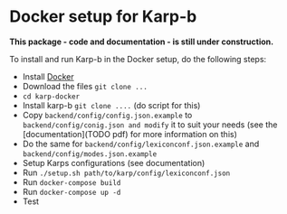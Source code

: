 Docker setup for Karp-b
=======================

**This package - code and documentation - is still under construction.**

To install and run Karp-b in the Docker setup, do the following steps:

* Install [Docker](TODO)
* Download the files `git clone ...`
* `cd karp-docker`
* Install karp-b `git clone ....` (do script for this)
* Copy `backend/config/config.json.example` to `backend/config/conig.json and modify` it to suit your needs
  (see the [documentation](TODO pdf) for more information on this)
* Do the same for `backend/config/lexiconconf.json.example` and `backend/config/modes.json.example`
* Setup Karps configurations (see documentation)
* Run `./setup.sh path/to/karp/config/lexiconconf.json`
* Run `docker-compose build`
* Run `docker-compose up -d`
* Test

